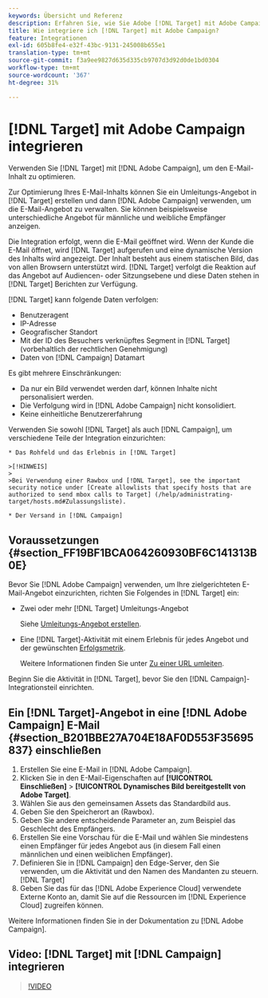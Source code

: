 ```yaml
---
keywords: Übersicht und Referenz
description: Erfahren Sie, wie Sie Adobe [!DNL Target] mit Adobe Campaign verwenden, um E-Mail-Inhalte zu optimieren.
title: Wie integriere ich [!DNL Target] mit Adobe Campaign?
feature: Integrationen
exl-id: 605b8fe4-e32f-43bc-9131-245008b655e1
translation-type: tm+mt
source-git-commit: f3a9ee9827d635d335cb9707d3d92d0de1bd0304
workflow-type: tm+mt
source-wordcount: '367'
ht-degree: 31%

---
```


# [!DNL Target] mit Adobe Campaign integrieren

Verwenden Sie [!DNL Target] mit [!DNL Adobe Campaign], um den E-Mail-Inhalt zu optimieren.

Zur Optimierung Ihres E-Mail-Inhalts können Sie ein Umleitungs-Angebot in [!DNL Target] erstellen und dann [!DNL Adobe Campaign] verwenden, um die E-Mail-Angebot zu verwalten. Sie können beispielsweise unterschiedliche Angebot für männliche und weibliche Empfänger anzeigen.

Die Integration erfolgt, wenn die E-Mail geöffnet wird. Wenn der Kunde die E-Mail öffnet, wird [!DNL Target] aufgerufen und eine dynamische Version des Inhalts wird angezeigt. Der Inhalt besteht aus einem statischen Bild, das von allen Browsern unterstützt wird. [!DNL Target] verfolgt die Reaktion auf das Angebot auf Audiencen- oder Sitzungsebene und diese Daten stehen in  [!DNL Target] Berichten zur Verfügung.

[!DNL Target] kann folgende Daten verfolgen:

* Benutzeragent
* IP-Adresse
* Geografischer Standort
* Mit der ID des Besuchers verknüpftes Segment in [!DNL Target] (vorbehaltlich der rechtlichen Genehmigung)
* Daten von [!DNL Campaign] Datamart

Es gibt mehrere Einschränkungen:

* Da nur ein Bild verwendet werden darf, können Inhalte nicht personalisiert werden.
* Die Verfolgung wird in [!DNL Adobe Campaign] nicht konsolidiert.
* Keine einheitliche Benutzererfahrung

Verwenden Sie sowohl [!DNL Target] als auch [!DNL Campaign], um verschiedene Teile der Integration einzurichten:

    * Das Rohfeld und das Erlebnis in [!DNL Target]
    
    >[!HINWEIS]
    >
    >Bei Verwendung einer Rawbox und [!DNL Target], see the important security notice under [Create allowlists that specify hosts that are authorized to send mbox calls to Target] (/help/administrating-target/hosts.md#Zulassungsliste).
    
    * Der Versand in [!DNL Campaign]

## Voraussetzungen {#section_FF19BF1BCA064260930BF6C141313B0E}

Bevor Sie [!DNL Adobe Campaign] verwenden, um Ihre zielgerichteten E-Mail-Angebot einzurichten, richten Sie Folgendes in [!DNL Target] ein:

* Zwei oder mehr [!DNL Target] Umleitungs-Angebot

   Siehe [Umleitungs-Angebot erstellen](/help/c-experiences/c-manage-content/offer-redirect.md).

* Eine [!DNL Target]-Aktivität mit einem Erlebnis für jedes Angebot und der gewünschten [Erfolgsmetrik](/help/c-activities/r-success-metrics/success-metrics.md).

   Weitere Informationen finden Sie unter [Zu einer URL umleiten](/help/c-experiences/c-visual-experience-composer/redirect-offer.md).

Beginn Sie die Aktivität in [!DNL Target], bevor Sie den [!DNL Campaign]-Integrationsteil einrichten.

## Ein [!DNL Target]-Angebot in eine [!DNL Adobe Campaign] E-Mail {#section_B201BBE27A704E18AF0D553F35695837} einschließen

1. Erstellen Sie eine E-Mail in [!DNL Adobe Campaign].
1. Klicken Sie in den E-Mail-Eigenschaften auf **[!UICONTROL Einschließen]** > **[!UICONTROL Dynamisches Bild bereitgestellt von Adobe Target]**.
1. Wählen Sie aus den gemeinsamen Assets das Standardbild aus.
1. Geben Sie den Speicherort an (Rawbox).
1. Geben Sie andere entscheidende Parameter an, zum Beispiel das Geschlecht des Empfängers.
1. Erstellen Sie eine Vorschau für die E-Mail und wählen Sie mindestens einen Empfänger für jedes Angebot aus (in diesem Fall einen männlichen und einen weiblichen Empfänger).
1. Definieren Sie in [!DNL Campaign] den Edge-Server, den Sie verwenden, um die Aktivität und den Namen des Mandanten zu steuern.[!DNL Target]
1. Geben Sie das für das [!DNL Adobe Experience Cloud] verwendete Externe Konto an, damit Sie auf die Ressourcen im [!DNL Experience Cloud] zugreifen können.

Weitere Informationen finden Sie in der Dokumentation zu [!DNL Adobe Campaign].

## Video: [!DNL Target] mit [!DNL Campaign] integrieren

>[!VIDEO](https://video.tv.adobe.com/v/35149)
